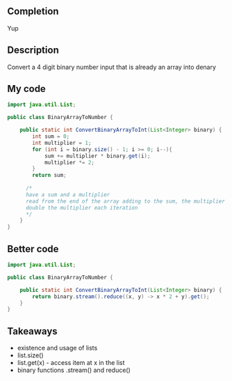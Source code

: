 ## Completion 
Yup 
## Description 
Convert a 4 digit binary number input that is already an array into denary
## My code
```java
import java.util.List;

public class BinaryArrayToNumber {

    public static int ConvertBinaryArrayToInt(List<Integer> binary) {
        int sum = 0;
        int multiplier = 1;
        for (int i = binary.size() - 1; i >= 0; i--){
            sum += multiplier * binary.get(i);
            multiplier *= 2;
        }
        return sum;
      
      /*
      have a sum and a multiplier
      read from the end of the array adding to the sum, the multiplier * 1 or 0 at that point in the array
      double the multiplier each iteration 
      */
    }
}
```
## Better code 
```java
import java.util.List;

public class BinaryArrayToNumber {

    public static int ConvertBinaryArrayToInt(List<Integer> binary) {
        return binary.stream().reduce((x, y) -> x * 2 + y).get();
    }
}
```
## Takeaways 
- existence and usage of lists 
- list.size()
- list.get(x) - access item at x in the list
- binary functions .stream() and reduce() 

